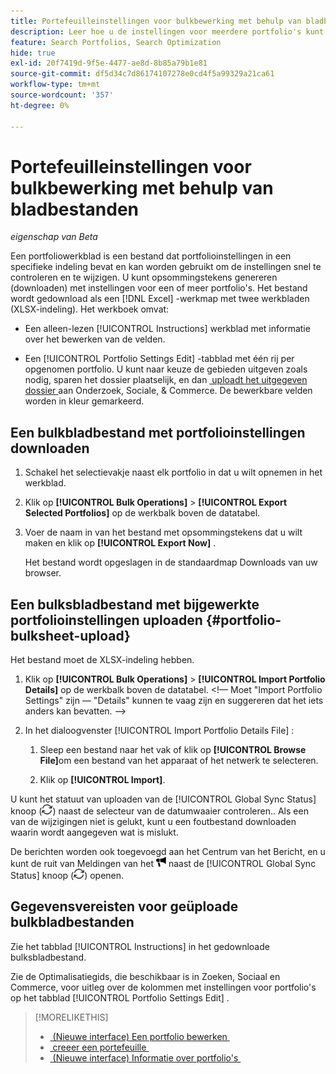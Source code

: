 ```yaml
---
title: Portefeuilleinstellingen voor bulkbewerking met behulp van bladbestanden
description: Leer hoe u de instellingen voor meerdere portfolio's kunt bewerken met behulp van een bulksheet-bestand.
feature: Search Portfolios, Search Optimization
hide: true
exl-id: 20f7419d-9f5e-4477-ae8d-8b85a79b1e81
source-git-commit: df5d34c7d86174107278e0cd4f5a99329a21ca61
workflow-type: tm+mt
source-wordcount: '357'
ht-degree: 0%

---
```


# Portefeuilleinstellingen voor bulkbewerking met behulp van bladbestanden

*eigenschap van Beta*

Een portfoliowerkblad is een bestand dat portfolioinstellingen in een specifieke indeling bevat en kan worden gebruikt om de instellingen snel te controleren en te wijzigen. U kunt opsommingstekens genereren (downloaden) met instellingen voor een of meer portfolio&#39;s. Het bestand wordt gedownload als een [!DNL Excel] -werkmap met twee werkbladen (XLSX-indeling). Het werkboek omvat:

* Een alleen-lezen [!UICONTROL Instructions] werkblad met informatie over het bewerken van de velden.

* Een [!UICONTROL Portfolio Settings Edit] -tabblad met één rij per opgenomen portfolio. U kunt naar keuze de gebieden uitgeven zoals nodig, sparen het dossier plaatselijk, en dan [&#x200B; uploadt het uitgegeven dossier &#x200B;](#portfolio-bulksheet-upload) aan Onderzoek, Sociale, &amp; Commerce. De bewerkbare velden worden in kleur gemarkeerd.

## Een bulkbladbestand met portfolioinstellingen downloaden

1. Schakel het selectievakje naast elk portfolio in dat u wilt opnemen in het werkblad.

1. Klik op **[!UICONTROL Bulk Operations]** > **[!UICONTROL Export Selected Portfolios]** op de werkbalk boven de datatabel.

1. Voer de naam in van het bestand met opsommingstekens dat u wilt maken en klik op **[!UICONTROL Export Now]** .

   Het bestand wordt opgeslagen in de standaardmap Downloads van uw browser.

## Een bulksbladbestand met bijgewerkte portfolioinstellingen uploaden {#portfolio-bulksheet-upload}

Het bestand moet de XLSX-indeling hebben.

1. Klik op **[!UICONTROL Bulk Operations]** > **[!UICONTROL Import Portfolio Details]** op de werkbalk boven de datatabel. &lt;!— Moet &quot;Import Portfolio Settings&quot; zijn — &quot;Details&quot; kunnen te vaag zijn en suggereren dat het iets anders kan bevatten. —>

1. In het dialoogvenster [!UICONTROL Import Portfolio Details File] :<!-- reword if we change the name of the operation -->

   1. Sleep een bestand naar het vak of klik op **[!UICONTROL Browse File]**<!-- "Browse for file" or just "Browse"??? -->om een bestand van het apparaat of het netwerk te selecteren.

   1. Klik op **[!UICONTROL Import]**.

U kunt het statuut van uploaden van de [!UICONTROL Global Sync Status] knoop (![&#x200B; Globale Status van de Synchronisatie &#x200B;](/help/search-social-commerce/assets/global-sync-status.png " Globale Status van de Synchronisatie ")) naast de selecteur van de datumwaaier controleren.<!-- icon similar to Refresh -->. Als een van de wijzigingen niet is gelukt, kunt u een foutbestand downloaden waarin wordt aangegeven wat is mislukt.

De berichten worden ook toegevoegd aan het Centrum van het Bericht, en u kunt de ruit van Meldingen van het ![&#x200B; pictogram van Meldingen &#x200B;](/help/search-social-commerce/assets/notifications-new.png " ") naast de [!UICONTROL Global Sync Status] knoop (![Status van algemene synchronisatie](/help/search-social-commerce/assets/global-sync-status.png "Status van algemene synchronisatie")) openen.

## Gegevensvereisten voor geüploade bulkbladbestanden

Zie het tabblad [!UICONTROL Instructions] in het gedownloade bulksbladbestand.

Zie de Optimalisatiegids, die beschikbaar is in Zoeken, Sociaal en Commerce, voor uitleg over de kolommen met instellingen voor portfolio&#39;s op het tabblad [!UICONTROL Portfolio Settings Edit] .

<!--
## Data fields on the [!UICONTROL Portfolio Settings Edit] tab

| Field | Required to import data? | Description |
| ----- | ------------------------ | ----------- |
| Portfolio ID |  |  |
| Portfolio Name |  |  |
| Status |  |  |
| Spend Strategy |  |  |
| Target |  |  |
| Hybrid |  |  |
| Auto adjust campaign budgets |  |  |
| Spend Multiple |  |  |
| Minimum Campaign Budget |  |  |
| Objective |  |  |
| Cost Half-Life |  |  |
| Revenue Half-Life |  |  |
| Min. Target CPA |  |  |
| Max. Target CPA |  |  |
| Min. Target ROAS |  |  |
| Max. Target ROAS |  |  |

-->

>[!MORELIKETHIS]
>
>* [&#x200B; (Nieuwe interface) Een portfolio bewerken &#x200B;](portfolio-edit.md)
>* [&#x200B; creeer een portefeuille &#x200B;](portfolio-create.md)
>* [&#x200B; (Nieuwe interface) Informatie over portfolio&#39;s &#x200B;](portfolio-about.md)
